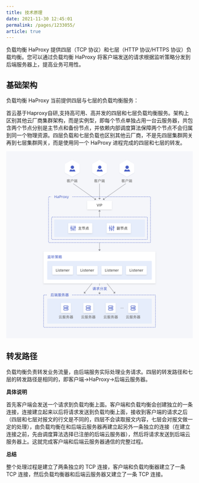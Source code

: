 ```yaml
---
title: 技术原理
date: 2021-11-30 12:45:01
permalink: /pages/1233055/
article: true
---
```


负载均衡 HaProxy 提供四层（TCP 协议）和七层（HTTP 协议/HTTPS 协议）负载均衡。您可以通过负载均衡 HaProxy 将客户端发送的请求根据监听策略分发到后端服务器上，提高业务可用性。

## 基础架构

负载均衡 HaProxy 当前提供四层与七层的负载均衡服务：

首云基于Haproxy自研,支持高可用、高并发的四层和七层负载均衡服务。架构上区别其他云厂商集群架构，而是实例型，即每个节点单独占用一台云服务器，共包含两个节点分别是主节点和备份节点，并依赖内部调度算法保障两个节点不会归属到同一个物理资源。四层负载和七层负载也区别其他云厂商，不是先四层集群网关再到七层集群网关，而是使用同一个 HaProxy 进程完成的四层和七层的转发。

![基础架构](../pic/arch.png)

## 转发路径

负载均衡负责转发业务流量，由后端服务实际处理业务请求。四层的转发路径和七层的转发路径是相同的，即客户端->HaProxy->后端云服务器。

**具体说明**

首先客户端会发送一个请求到负载均衡上面。客户端和负载均衡会创建独立的一条连接，连接建立起来以后将请求发送到负载均衡上面，接收到客户端的请求之后（四层和七层对报文的行文是不同的，四层不会读取报文内容，七层会对报文做一定的处理），由负载均衡在和后端云服务器再建立起另外一条独立的连接（在建立连接之前，先由调度算法选择已注册的后端云服务器），然后将请求发送到后端云服务器上。这就完成客户端和后端云服务器通信的完整过程。

**总结**

整个处理过程是建立了两条独立的 TCP 连接，客户端和负载均衡器建立了一条 TCP 连接，然后负载均衡器和后端云服务器又建立了一条 TCP 连接。
